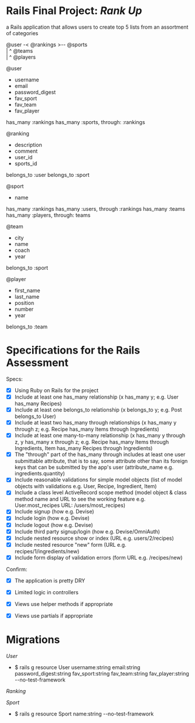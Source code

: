 # Rails Final Project: *Rank Up*
a Rails application that allows users to create top 5 lists
from an assortment of categories


@user       -<      @rankings     >--     @sports       
                                             |
                                             ^
                                          @teams       
                                             |
                                             ^
                                         @players

@user
* username
* email
* password_digest
* fav_sport
* fav_team
* fav_player

has_many :rankings
has_many :sports, through: :rankings


@ranking
* description
* comment
* user_id
* sports_id

belongs_to :user
belongs_to :sport


@sport
* name

has_many :rankings
has_many :users, through :rankings
has_many :teams
has_many :players, through: teams


@team
* city
* name
* coach
* year

belongs_to :sport


@player
* first_name
* last_name
* position
* number
* year

belongs_to :team


# Specifications for the Rails Assessment
Specs:
- [x] Using Ruby on Rails for the project
- [x] Include at least one has_many relationship (x has_many y; e.g. User has_many Recipes)
- [x] Include at least one belongs_to relationship (x belongs_to y; e.g. Post belongs_to User)
- [x] Include at least two has_many through relationships (x has_many y through z; e.g. Recipe has_many Items through Ingredients)
- [x] Include at least one many-to-many relationship (x has_many y through z, y has_many x through z; e.g. Recipe has_many Items through Ingredients, Item has_many Recipes through Ingredients)
- [x] The "through" part of the has_many through includes at least one user submittable attribute, that is to say, some attribute other than its foreign keys that can be submitted by the app's user (attribute_name e.g. ingredients.quantity)
- [x] Include reasonable validations for simple model objects (list of model objects with validations e.g. User, Recipe, Ingredient, Item)
- [x] Include a class level ActiveRecord scope method (model object & class method name and URL to see the working feature e.g. User.most_recipes URL: /users/most_recipes)
- [x] Include signup (how e.g. Devise)
- [x] Include login (how e.g. Devise)
- [x] Include logout (how e.g. Devise)
- [x] Include third party signup/login (how e.g. Devise/OmniAuth)
- [x] Include nested resource show or index (URL e.g. users/2/recipes)
- [x] Include nested resource "new" form (URL e.g. recipes/1/ingredients/new)
- [x] Include form display of validation errors (form URL e.g. /recipes/new)

Confirm:
- [x] The application is pretty DRY
- [x] Limited logic in controllers
- [x] Views use helper methods if appropriate
- [x] Views use partials if appropriate


# Migrations

*User*
* $ rails g resource User username:string email:string password_digest:string fav_sport:string fav_team:string fav_player:string --no-test-framework

*Ranking*

*Sport*
* $ rails g resource Sport name:string --no-test-framework
